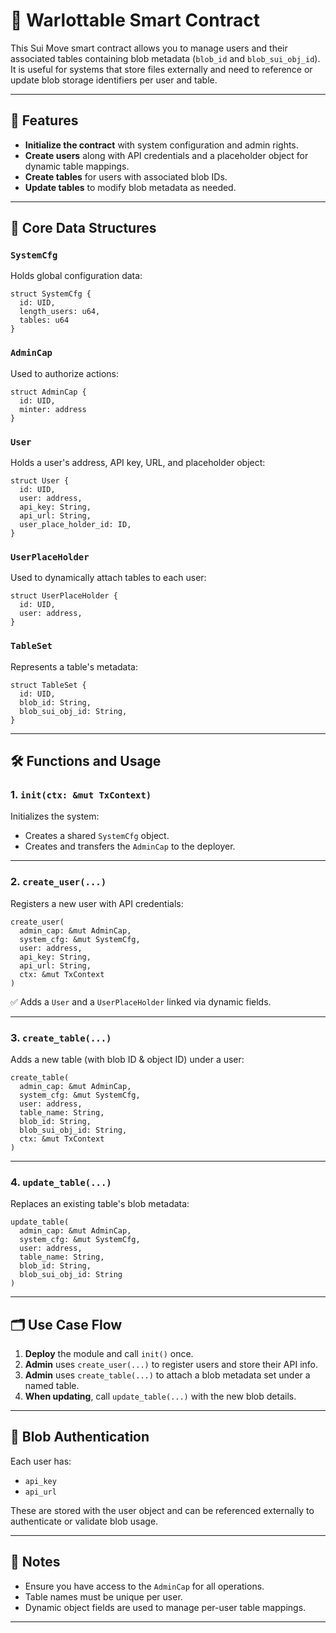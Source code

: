 # 🧠 Warlottable Smart Contract

This Sui Move smart contract allows you to manage users and their associated tables containing blob metadata (`blob_id` and `blob_sui_obj_id`). It is useful for systems that store files externally and need to reference or update blob storage identifiers per user and table.

---

## 🔧 Features

- **Initialize the contract** with system configuration and admin rights.
- **Create users** along with API credentials and a placeholder object for dynamic table mappings.
- **Create tables** for users with associated blob IDs.
- **Update tables** to modify blob metadata as needed.

---

## 🧱 Core Data Structures

### `SystemCfg`

Holds global configuration data:

```move
struct SystemCfg {
  id: UID,
  length_users: u64,
  tables: u64
}
```

### `AdminCap`

Used to authorize actions:

```move
struct AdminCap {
  id: UID,
  minter: address
}
```

### `User`

Holds a user's address, API key, URL, and placeholder object:

```move
struct User {
  id: UID,
  user: address,
  api_key: String,
  api_url: String,
  user_place_holder_id: ID,
}
```

### `UserPlaceHolder`

Used to dynamically attach tables to each user:

```move
struct UserPlaceHolder {
  id: UID,
  user: address,
}
```

### `TableSet`

Represents a table's metadata:

```move
struct TableSet {
  id: UID,
  blob_id: String,
  blob_sui_obj_id: String,
}
```

---

## 🛠️ Functions and Usage

### 1. `init(ctx: &mut TxContext)`

Initializes the system:

- Creates a shared `SystemCfg` object.
- Creates and transfers the `AdminCap` to the deployer.

---

### 2. `create_user(...)`

Registers a new user with API credentials:

```move
create_user(
  admin_cap: &mut AdminCap,
  system_cfg: &mut SystemCfg,
  user: address,
  api_key: String,
  api_url: String,
  ctx: &mut TxContext
)
```

✅ Adds a `User` and a `UserPlaceHolder` linked via dynamic fields.

---

### 3. `create_table(...)`

Adds a new table (with blob ID & object ID) under a user:

```move
create_table(
  admin_cap: &mut AdminCap,
  system_cfg: &mut SystemCfg,
  user: address,
  table_name: String,
  blob_id: String,
  blob_sui_obj_id: String,
  ctx: &mut TxContext
)
```

---

### 4. `update_table(...)`

Replaces an existing table's blob metadata:

```move
update_table(
  admin_cap: &mut AdminCap,
  system_cfg: &mut SystemCfg,
  user: address,
  table_name: String,
  blob_id: String,
  blob_sui_obj_id: String
)
```

---

## 🗂️ Use Case Flow

1. **Deploy** the module and call `init()` once.
2. **Admin** uses `create_user(...)` to register users and store their API info.
3. **Admin** uses `create_table(...)` to attach a blob metadata set under a named table.
4. **When updating**, call `update_table(...)` with the new blob details.

---

## 🔐 Blob Authentication

Each user has:

- `api_key`
- `api_url`

These are stored with the user object and can be referenced externally to authenticate or validate blob usage.

---

## 📌 Notes

- Ensure you have access to the `AdminCap` for all operations.
- Table names must be unique per user.
- Dynamic object fields are used to manage per-user table mappings.

---
